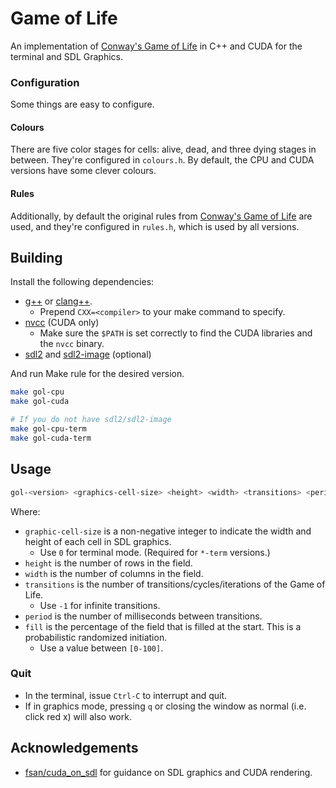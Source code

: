 # Game of Life

An implementation of [Conway's Game of Life](https://en.wikipedia.org/wiki/Conway%27s_Game_of_Life) in C++ and CUDA for the terminal and SDL Graphics.

### Configuration

Some things are easy to configure.

#### Colours

There are five color stages for cells: alive, dead, and three dying stages in between. They're configured in `colours.h`. By default, the CPU and CUDA versions have some clever colours.

#### Rules

Additionally, by default the original rules from [Conway's Game of Life](https://en.wikipedia.org/wiki/Conway%27s_Game_of_Life) are used, and they're configured in `rules.h`, which is used by all versions.

## Building

Install the following dependencies:

- [g++](https://linux.die.net/man/1/g++) or [clang++](https://clang.llvm.org/).
  - Prepend `CXX=<compiler>` to your make command to specify.
- [nvcc](https://developer.nvidia.com/cuda-toolkit) (CUDA only)
  - Make sure the `$PATH` is set correctly to find the CUDA libraries and the `nvcc` binary.
- [sdl2](https://www.libsdl.org/) and [sdl2-image](https://www.libsdl.org/projects/SDL_image/) (optional)

And run Make rule for the desired version.

```sh
make gol-cpu
make gol-cuda

# If you do not have sdl2/sdl2-image
make gol-cpu-term
make gol-cuda-term
```

## Usage

```sh
gol-<version> <graphics-cell-size> <height> <width> <transitions> <period> [<fill>]
```

Where:

- `graphic-cell-size` is a non-negative integer to indicate the width and height of each cell in SDL graphics.
  - Use `0` for terminal mode. (Required for `*-term` versions.)
- `height` is the number of rows in the field.
- `width` is the number of columns in the field.
- `transitions` is the number of transitions/cycles/iterations of the Game of Life.
  - Use `-1` for infinite transitions.
- `period` is the number of milliseconds between transitions.
- `fill` is the percentage of the field that is filled at the start. This is a probabilistic randomized initiation.
  - Use a value between `[0-100]`.

### Quit

- In the terminal, issue `Ctrl-C` to interrupt and quit.
- If in graphics mode, pressing `q` or closing the window as normal (i.e. click red x) will also work.

## Acknowledgements

- [fsan/cuda_on_sdl](https://github.com/fsan/cuda_on_sdl) for guidance on SDL graphics and CUDA rendering.
